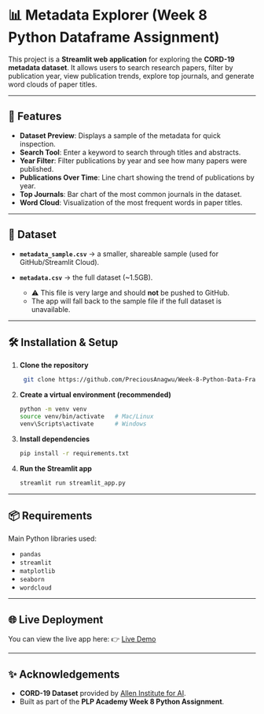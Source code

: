 # 📊 Metadata Explorer (Week 8 Python Dataframe Assignment)

This project is a **Streamlit web application** for exploring the **CORD-19 metadata dataset**.
It allows users to search research papers, filter by publication year, view publication trends, explore top journals, and generate word clouds of paper titles.

---

## 🚀 Features

* **Dataset Preview**: Displays a sample of the metadata for quick inspection.
* **Search Tool**: Enter a keyword to search through titles and abstracts.
* **Year Filter**: Filter publications by year and see how many papers were published.
* **Publications Over Time**: Line chart showing the trend of publications by year.
* **Top Journals**: Bar chart of the most common journals in the dataset.
* **Word Cloud**: Visualization of the most frequent words in paper titles.

---

## 📂 Dataset

* **`metadata_sample.csv`** → a smaller, shareable sample (used for GitHub/Streamlit Cloud).
* **`metadata.csv`** → the full dataset (\~1.5GB).

  * ⚠️ This file is very large and should **not** be pushed to GitHub.
  * The app will fall back to the sample file if the full dataset is unavailable.

---

## 🛠️ Installation & Setup

1. **Clone the repository**

   ```bash
    git clone https://github.com/PreciousAnagwu/Week-8-Python-Data-Frame-Assignment.git
   ```

2. **Create a virtual environment (recommended)**

   ```bash
   python -m venv venv
   source venv/bin/activate   # Mac/Linux
   venv\Scripts\activate      # Windows
   ```

3. **Install dependencies**

   ```bash
   pip install -r requirements.txt
   ```

4. **Run the Streamlit app**

   ```bash
   streamlit run streamlit_app.py
   ```

---

## 📦 Requirements

Main Python libraries used:

* `pandas`
* `streamlit`
* `matplotlib`
* `seaborn`
* `wordcloud`

---

## 🌐 Live Deployment
You can view the live app here:
👉 [Live Demo](https://week-8-python-data-frame-assignment-k2sqv8pqx3hwc5tqswnr7b.streamlit.app/)


---

## ✨ Acknowledgements

* **CORD-19 Dataset** provided by [Allen Institute for AI](https://www.semanticscholar.org/cord19).
* Built as part of the **PLP Academy Week 8 Python Assignment**.
#



